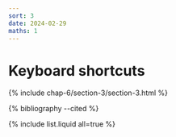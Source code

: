 ```yaml
---
sort: 3
date: 2024-02-29
maths: 1
---
```


# Keyboard shortcuts

{% include chap-6/section-3/section-3.html %}

{% bibliography --cited %}

{% include list.liquid all=true %}
